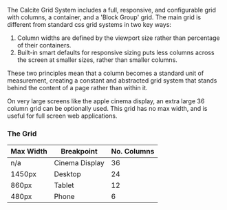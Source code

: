 The Calcite Grid System includes a full, responsive, and configurable grid with columns, a container, and a 'Block Group' grid. The main grid is different from standard css grid systems in two key ways:

1. Column widths are defined by the viewport size rather than percentage of their containers.
2. Built-in smart defaults for responsive sizing puts less columns across the screen at smaller sizes, rather than smaller columns.

These two principles mean that a column becomes a standard unit of measurement, creating a constant and abstracted grid system that stands behind the content of a page rather than within it.

On very large screens like the apple cinema display, an extra large 36 column grid can be optionally used. This grid has no max width, and is useful for full screen web applications.

### The Grid

| Max Width | Breakpoint | No. Columns |
| --------- | ---------- | ----------- |
| n/a       | Cinema Display    | 36   |
| 1450px    | Desktop    | 24          |
| 860px     | Tablet     | 12          |
| 480px     | Phone      | 6           |
